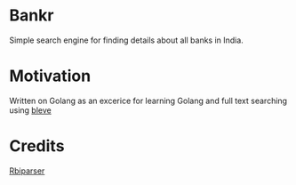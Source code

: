 Bankr
=====

Simple search engine for finding details about all banks in India.

Motivation
==========

Written on Golang as an excerice for learning Golang and full text searching using [bleve](http://www.blevesearch.com/)

Credits
=======

[Rbiparser](https://github.com/knadh/rbiparser)